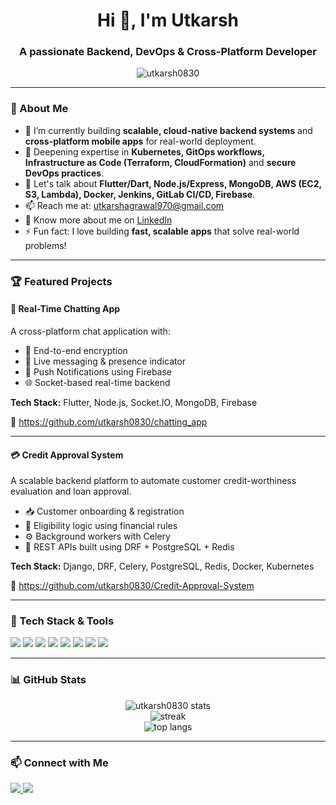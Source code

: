 <h1 align="center">Hi 👋, I'm Utkarsh</h1>
<h3 align="center">A passionate Backend, DevOps & Cross-Platform Developer</h3>

<p align="center">
  <img src="https://komarev.com/ghpvc/?username=utkarsh0830&label=Profile%20views&color=0e75b6&style=flat" alt="utkarsh0830" />
</p>

---

### 🚀 About Me

- 🔭 I’m currently building **scalable, cloud-native backend systems** and **cross-platform mobile apps** for real-world deployment.
- 🌱 Deepening expertise in **Kubernetes, GitOps workflows, Infrastructure as Code (Terraform, CloudFormation)** and **secure DevOps practices**.
- 💬 Let's talk about **Flutter/Dart, Node.js/Express, MongoDB, AWS (EC2, S3, Lambda), Docker, Jenkins, GitLab CI/CD, Firebase**.
- 📫 Reach me at: [utkarshagrawal970@gmail.com](mailto:utkarshagrawal970@gmail.com)
- 📄 Know more about me on [LinkedIn](https://www.linkedin.com/in/utkarshagrawal0830/)
- ⚡ Fun fact: I love building **fast, scalable apps** that solve real-world problems!

---

### 🏆 Featured Projects

#### 📱 **Real-Time Chatting App**
A cross-platform chat application with:
- 🔐 End-to-end encryption
- 🔄 Live messaging & presence indicator
- 📨 Push Notifications using Firebase
- 🌐 Socket-based real-time backend

**Tech Stack:** Flutter, Node.js, Socket.IO, MongoDB, Firebase

🔗 <https://github.com/utkarsh0830/chatting_app>

---

#### 💳 **Credit Approval System**
A scalable backend platform to automate customer credit-worthiness evaluation and loan approval.

- 📥 Customer onboarding & registration
- 🧠 Eligibility logic using financial rules
- ⚙️ Background workers with Celery
- 🚀 REST APIs built using DRF + PostgreSQL + Redis

**Tech Stack:** Django, DRF, Celery, PostgreSQL, Redis, Docker, Kubernetes

🔗 <https://github.com/utkarsh0830/Credit-Approval-System>

---

### 🧰 Tech Stack & Tools

<p align="left">
  <img src="https://img.shields.io/badge/Dart-0175C2?style=for-the-badge&logo=dart&logoColor=white"/>
  <img src="https://img.shields.io/badge/Flutter-02569B?style=for-the-badge&logo=flutter&logoColor=white"/>
  <img src="https://img.shields.io/badge/Node.js-339933?style=for-the-badge&logo=node.js&logoColor=white"/>
  <img src="https://img.shields.io/badge/MongoDB-4EA94B?style=for-the-badge&logo=mongodb&logoColor=white"/>
  <img src="https://img.shields.io/badge/Docker-2496ED?style=for-the-badge&logo=docker&logoColor=white"/>
  <img src="https://img.shields.io/badge/Kubernetes-326CE5?style=for-the-badge&logo=kubernetes&logoColor=white"/>
  <img src="https://img.shields.io/badge/GitLab%20CI%2FCD-FCA121?style=for-the-badge&logo=gitlab&logoColor=white"/>
  <img src="https://img.shields.io/badge/Firebase-FFCA28?style=for-the-badge&logo=firebase&logoColor=black"/>
</p>

---

### 📊 GitHub Stats

<p align="center">
  <img src="https://github-readme-stats.vercel.app/api?username=utkarsh0830&show_icons=true&theme=radical" alt="utkarsh0830 stats"/>
  <br/>
  <img src="https://github-readme-streak-stats.herokuapp.com?user=utkarsh0830&theme=radical&hide_border=true" alt="streak"/>
  <br/>
  <img src="https://github-readme-stats.vercel.app/api/top-langs/?username=utkarsh0830&layout=compact&theme=radical" alt="top langs"/>
</p>

---

### 📫 Connect with Me

<p align="left">
  <a href="https://www.linkedin.com/in/utkarshagrawal0830/" target="_blank">
    <img src="https://img.shields.io/badge/LinkedIn-0077B5.svg?style=for-the-badge&logo=linkedin&logoColor=white"/>
  </a>
  <a href="mailto:utkarshagrawal970@gmail.com" target="_blank">
    <img src="https://img.shields.io/badge/Gmail-D14836?style=for-the-badge&logo=gmail&logoColor=white"/>
  </a>
</p>
